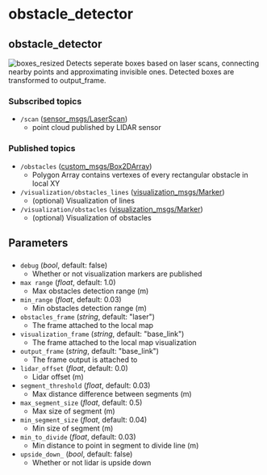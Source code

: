 # obstacle_detector

## obstacle_detector

![boxes_resized](https://user-images.githubusercontent.com/28540485/48948585-42556d00-ef35-11e8-8e83-6f161eb9e080.png)
Detects seperate boxes based on laser scans,
connecting nearby points and approximating invisible ones.
Detected boxes are transformed to output_frame.

### Subscribed topics
- `/scan` ([sensor_msgs/LaserScan](http://docs.ros.org/api/sensor_msgs/html/msg/LaserScan.html))
  - point cloud published by LIDAR sensor
### Published topics
- `/obstacles` ([custom_msgs/Box2DArray](./../../Shared/custom_msgs/msg/Box2DArray.msg))
  - Polygon Array contains vertexes of every rectangular obstacle in local XY
- `/visualization/obstacles_lines` ([visualization_msgs/Marker](http://docs.ros.org/api/visualization_msgs/html/msg/Marker.html))
  - (optional) Visualization of lines
- `/visualization/obstacles` ([visualization_msgs/Marker](http://docs.ros.org/api/visualization_msgs/html/msg/Marker.html))
  - (optional) Visualization of obstacles
## Parameters
###
- `debug` (*bool*, default: false)
  - Whether or not visualization markers are published
- `max range` (*float*, default: 1.0)
  - Max obstacles detection range (m)
- `min_range` (*float*, default: 0.03)
  - Min obstacles detection range (m)
- `obstacles_frame` (*string*, default: "laser")
  - The frame attached to the local map
- `visualization_frame` (*string*, default: "base_link")
  - The frame attached to the local map visualization
- `output_frame` (*string*, default: "base_link")
  - The frame output is attached to
- `lidar_offset` (*float*, default: 0.0)
  - Lidar offset (m)
- `segment_threshold` (*float*, default: 0.03)
  - Max distance difference between segments (m)
- `max_segment_size` (*float*, default: 0.5)
  - Max size of segment (m)
- `min_segment_size` (*float*, default: 0.04)
  - Min size of segment (m)
- `min_to_divide` (*float*, default: 0.03)
  - Min distance to point in segment to divide line (m)
- `upside_down_` (*bool*, default: false)
  - Whether or not lidar is upside down
